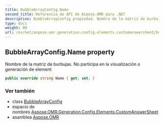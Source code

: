 ```yaml
---
title: BubbleArrayConfig.Name
second_title: Referencia de API de Aspose.OMR para .NET
description: BubbleArrayConfig propiedad. Nombre de la matriz de burbujas. No participa en la visualización o generación de element
type: docs
weight: 80
url: /es/net/aspose.omr.generation.config.elements.customanswersheet/bubblearrayconfig/name/
---
```

## BubbleArrayConfig.Name property

Nombre de la matriz de burbujas. No participa en la visualización o generación de element

```csharp
public override string Name { get; set; }
```

### Ver también

* class [BubbleArrayConfig](../)
* espacio de nombres [Aspose.OMR.Generation.Config.Elements.CustomAnswerSheet](../../bubblearrayconfig/)
* asamblea [Aspose.OMR](../../../)


